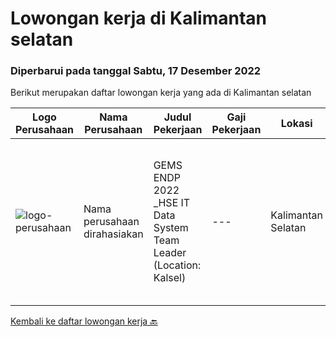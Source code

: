 
  # Lowongan kerja di Kalimantan selatan

  ### Diperbarui pada tanggal Sabtu, 17 Desember 2022

  Berikut merupakan daftar lowongan kerja yang ada di Kalimantan selatan

  |Logo Perusahaan | Nama Perusahaan | Judul Pekerjaan | Gaji Pekerjaan | Lokasi | Deskripsi | Tanggal diunggah | Pranala |
  | -------------- | --------------- | --------------- | --------- | --------- | -------------- | ------- | ----------- |
  |![logo-perusahaan](https://i.ibb.co/sqvTCh9/112815900-stock-vector-no-image-available-icon-flat-vector.webp)|Nama perusahaan dirahasiakan|GEMS ENDP 2022 _HSE IT Data System Team Leader (Location: Kalsel)|---|Kalimantan Selatan|Responsibilities: Manage multiple challenging projects. Assess current state and define business solutions. Analyze and propose business needs....|Rabu, 14 Desember 2022|https://www.jobstreet.co.id/id/job/gems-endp-2022-_hse-it-data-system-team-leader-location%3A-kalsel-4124333?token=0~668c8fb5-d2c8-48ad-b6bd-8ac3937aecfe&sectionRank=1&jobId=jobstreet-id-job-4124333|


  [Kembali ke daftar lowongan kerja 🔙](../README.md#daftar-lowongan-kerja)
  